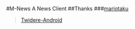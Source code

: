 #M-News
A News Client
##Thanks
###[mariotaku](https://github.com/mariotaku)
>[Twidere-Android](https://github.com/TwidereProject/Twidere-Android) 

